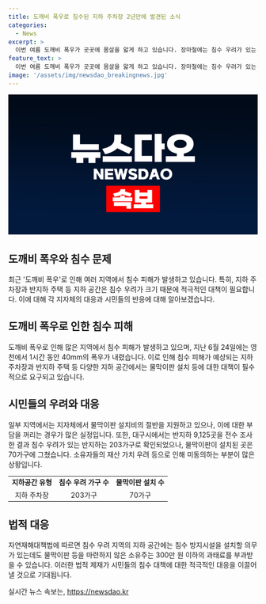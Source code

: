 ```yaml
---
title: 도깨비 폭우로 침수된 지하 주차장 2년만에 발견된 소식
categories:
  - News
excerpt: >
  이번 여름 도깨비 폭우가 곳곳에 몸살을 앓게 하고 있습니다. 장마철에는 침수 우려가 있는 지역에서 물막이판 설치가 중요한데, 해당 조치를 적극적으로 취하지 않는 경우가 많습니다. 대구시는 반지하 9,125곳을 전수조사한 결과, 203가구가 침수 우려가 있는 반지하인데도 물막이판이 설치된 곳은 70가구뿐입니다. 이에 따라 자연재해대책법에 따라 물막이판 등을 마련하지 않은 소유주는 과태료를 내야 할 상황입니다. 클릭을 유도하는 제목과 자극적인 이미지와 함께, 해결책 제시 및 시민의 목소리를 담은 기사가 필요합니다.
feature_text: >
  이번 여름 도깨비 폭우가 곳곳에 몸살을 앓게 하고 있습니다. 장마철에는 침수 우려가 있는 지역에서 물막이판 설치가 중요한데, 해당 조치를 적극적으로 취하지 않는 경우가 많습니다. 대구시는 반지하 9,125곳을 전수조사한 결과, 203가구가 침수 우려가 있는 반지하인데도 물막이판이 설치된 곳은 70가구뿐입니다. 이에 따라 자연재해대책법에 따라 물막이판 등을 마련하지 않은 소유주는 과태료를 내야 할 상황입니다. 클릭을 유도하는 제목과 자극적인 이미지와 함께, 해결책 제시 및 시민의 목소리를 담은 기사가 필요합니다.
image: '/assets/img/newsdao_breakingnews.jpg'
---
```


<p><img src="/assets/img/newsdao_breakingnews.jpg" alt="bookingtag 속보" /></p>

<h2 data-ke-size="size26">도깨비 폭우와 침수 문제</h2>

<p data-ke-size="size16">최근 '도깨비 폭우'로 인해 여러 지역에서 침수 피해가 발생하고 있습니다. 특히, 지하 주차장과 반지하 주택 등 지하 공간은 침수 우려가 크기 때문에 적극적인 대책이 필요합니다. 이에 대해 각 지자체의 대응과 시민들의 반응에 대해 알아보겠습니다.</p>

<h2 data-ke-size="size26">도깨비 폭우로 인한 침수 피해</h2>

<p data-ke-size="size16">도깨비 폭우로 인해 많은 지역에서 침수 피해가 발생하고 있으며, 지난 6월 24일에는 영천에서 1시간 동안 40mm의 폭우가 내렸습니다. 이로 인해 침수 피해가 예상되는 지하 주차장과 반지하 주택 등 다양한 지하 공간에서는 물막이판 설치 등에 대한 대책이 필수적으로 요구되고 있습니다. </p>

<h2 data-ke-size="size26">시민들의 우려와 대응</h2>

<p data-ke-size="size16">일부 지역에서는 지자체에서 물막이판 설치비의 절반을 지원하고 있으나, 이에 대한 부담을 꺼리는 경우가 많은 실정입니다. 또한, 대구시에서는 반지하 9,125곳을 전수 조사한 결과 침수 우려가 있는 반지하는 203가구로 확인되었으나, 물막이판이 설치된 곳은 70가구에 그쳤습니다. 소유자들의 재산 가치 우려 등으로 인해 미동의하는 부분이 많은 상황입니다. </p>

<table>
    <tr>
        <td style="text-align: center; height: 17px;"><b>지하공간 유형</b></td>
        <td style="text-align: center; height: 17px;"><b>침수 우려 가구 수</b></td>
        <td style="text-align: center; height: 17px;"><b>물막이판 설치 수</b></td>
    </tr>
    <tr>
        <td style="text-align: center; height: 17px;">지하 주차장</td>
        <td style="text-align: center; height: 17px;">203가구</td>
        <td style="text-align: center; height: 17px;">70가구</td>
    </tr>
</table>

<h2 data-ke-size="size26">법적 대응</h2>

<p data-ke-size="size16">자연재해대책법에 따르면 침수 우려 지역의 지하 공간에는 침수 방지시설을 설치할 의무가 있는데도 물막이판 등을 마련하지 않은 소유주는 300만 원 이하의 과태료를 부과받을 수 있습니다. 이러한 법적 제재가 시민들의 침수 대책에 대한 적극적인 대응을 이끌어낼 것으로 기대됩니다.</p>
실시간 뉴스 속보는, <a href="https://newsdao.kr" rel="dofollow">https://newsdao.kr</a>


